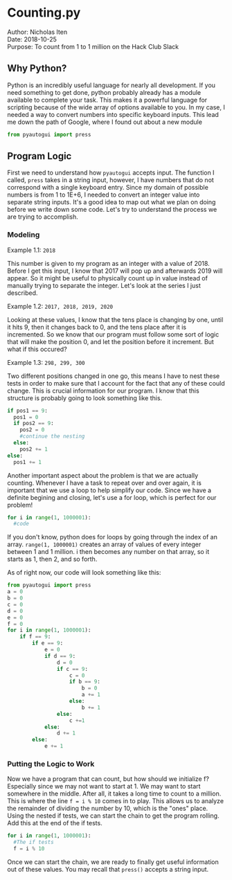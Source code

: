 # Counting.py
Author: Nicholas Iten  
Date: 2018-10-25  
Purpose: To count from 1 to 1 million on the Hack Club Slack  

## Why Python?
Python is an incredibly useful language for nearly all development. 
If you need something to get done, python probably already has a module 
available to complete your task. This makes it a powerful language for
scripting because of the wide array of options available to you. In my
case, I needed a way to convert numbers into specific keyboard inputs.
This lead me down the path of Google, where I found out about a new module
```python
from pyautogui import press
```

## Program Logic
First we need to understand how `pyautogui` accepts input. The function I called,
`press` takes in a string input, however, I have numbers that do not correspond with
a single keyboard entry. Since my domain of possible numbers is from 1 to 1E+6, I needed
to convert an integer value into separate string inputs. It's a good idea to map out what
we plan on doing before we write down some code. Let's try to understand the process we are trying
to accomplish.

### Modeling

Example 1.1: `2018`

This number is given to my program as an integer with a value of 2018. 
Before I get this input, I know that 2017 will pop up and afterwards 2019 will appear.
So it might be useful to physically count up in value instead of manually trying to separate
the integer. Let's look at the series I just described.

Example 1.2: `2017, 2018, 2019, 2020`

Looking at these values, I know that the tens place is changing by one, until it hits 9,
then it changes back to 0, and the tens place after it is incremented. So we know that our
program must follow some sort of logic that will make the position 0, and let the position before it increment.
But what if this occured?

Example 1.3: `298, 299, 300`

Two different positions changed in one go, this means I have to nest these tests in order to make sure that I
account for the fact that any of these could change. This is crucial information for our program. I know that
this structure is probably going to look something like this.

```python
if pos1 == 9:
  pos1 = 0
  if pos2 == 9:
    pos2 = 0
    #continue the nesting
  else:
    pos2 += 1
else:
  pos1 += 1
```

Another important aspect about the problem is that we are actually counting.
Whenever I have a task to repeat over and over again, it is important that
we use a loop to help simplify our code. Since we have a definite begining and
closing, let's use a for loop, which is perfect for our problem!

```python
for i in range(1, 1000001):
  #code
```

If you don't know, python does for loops by going through the index of an array. 
`range(1, 1000001)` creates an array of values of every integer between 1 and 1 million.
i then becomes any number on that array, so it starts as 1, then 2, and so forth.

As of right now, our code will look something like this:

```python
from pyautogui import press
a = 0
b = 0
c = 0
d = 0
e = 0
f = 0
for i in range(1, 1000001):
    if f == 9:
        if e == 9:
            e = 0
            if d == 9:
                d = 0
                if c == 9:
                    c = 0
                    if b == 9:
                        b = 0
                        a += 1
                    else:
                        b += 1
                else:
                    c +=1
            else:
                d += 1
        else:
            e += 1
```

### Putting the Logic to Work

Now we have a program that can count, but how should we initialize f? Especially since we may not want to start at 1. We may want to start somewhere in the middle. After all, it takes a long time to count to a million. This is where the line `f = i % 10` comes in to play. This allows us to analyze the remainder of dividing the number by 10, which is the "ones" place. Using the nested if tests, we can start the chain to get the program rolling. Add this at the end of the if tests.

```python
for i in range(1, 1000001):
  #The if tests
  f = i % 10
```

Once we can start the chain, we are ready to finally get useful information out of these values.
You may recall that `press()` accepts a string input.
